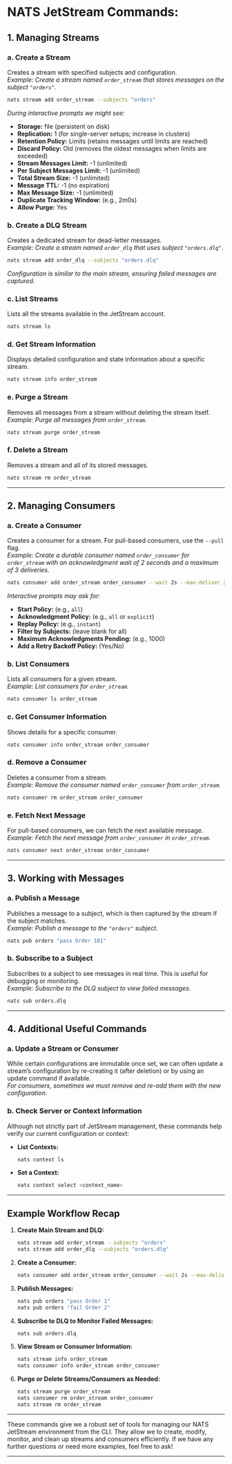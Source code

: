 # NATS JetStream Commands:

## 1. Managing Streams

### **a. Create a Stream**

Creates a stream with specified subjects and configuration.  
*Example: Create a stream named `order_stream` that stores messages on the subject `"orders"`.*

```bash
nats stream add order_stream --subjects "orders"
```

*During interactive prompts we might see:*

- **Storage:** file (persistent on disk)
- **Replication:** 1 (for single-server setups; increase in clusters)
- **Retention Policy:** Limits (retains messages until limits are reached)
- **Discard Policy:** Old (removes the oldest messages when limits are exceeded)
- **Stream Messages Limit:** -1 (unlimited)
- **Per Subject Messages Limit:** -1 (unlimited)
- **Total Stream Size:** -1 (unlimited)
- **Message TTL:** -1 (no expiration)
- **Max Message Size:** -1 (unlimited)
- **Duplicate Tracking Window:** (e.g., 2m0s)
- **Allow Purge:** Yes

### **b. Create a DLQ Stream**

Creates a dedicated stream for dead-letter messages.  
*Example: Create a stream named `order_dlq` that uses subject `"orders.dlq"`.*

```bash
nats stream add order_dlq --subjects "orders.dlq"
```

*Configuration is similar to the main stream, ensuring failed messages are captured.*

### **c. List Streams**

Lists all the streams available in the JetStream account.

```bash
nats stream ls
```

### **d. Get Stream Information**

Displays detailed configuration and state information about a specific stream.

```bash
nats stream info order_stream
```

### **e. Purge a Stream**

Removes all messages from a stream without deleting the stream itself.  
*Example: Purge all messages from `order_stream`.*

```bash
nats stream purge order_stream
```

### **f. Delete a Stream**

Removes a stream and all of its stored messages.

```bash
nats stream rm order_stream
```

---

## 2. Managing Consumers

### **a. Create a Consumer**

Creates a consumer for a stream. For pull-based consumers, use the `--pull` flag.  
*Example: Create a durable consumer named `order_consumer` for `order_stream` with an acknowledgment wait of 2 seconds and a maximum of 3 deliveries.*

```bash
nats consumer add order_stream order_consumer --wait 2s --max-deliver 3 --pull
```

*Interactive prompts may ask for:*

- **Start Policy:** (e.g., `all`)
- **Acknowledgment Policy:** (e.g., `all` or `explicit`)
- **Replay Policy:** (e.g., `instant`)
- **Filter by Subjects:** (leave blank for all)
- **Maximum Acknowledgments Pending:** (e.g., 1000)
- **Add a Retry Backoff Policy:** (Yes/No)

### **b. List Consumers**

Lists all consumers for a given stream.  
*Example: List consumers for `order_stream`.*

```bash
nats consumer ls order_stream
```

### **c. Get Consumer Information**

Shows details for a specific consumer.

```bash
nats consumer info order_stream order_consumer
```

### **d. Remove a Consumer**

Deletes a consumer from a stream.  
*Example: Remove the consumer named `order_consumer` from `order_stream`.*

```bash
nats consumer rm order_stream order_consumer
```

### **e. Fetch Next Message**

For pull-based consumers, we can fetch the next available message.  
*Example: Fetch the next message from `order_consumer` in `order_stream`.*

```bash
nats consumer next order_stream order_consumer
```

---

## 3. Working with Messages

### **a. Publish a Message**

Publishes a message to a subject, which is then captured by the stream if the subject matches.  
*Example: Publish a message to the `"orders"` subject.*

```bash
nats pub orders "pass Order 101"
```

### **b. Subscribe to a Subject**

Subscribes to a subject to see messages in real time. This is useful for debugging or monitoring.  
*Example: Subscribe to the DLQ subject to view failed messages.*

```bash
nats sub orders.dlq
```

---

## 4. Additional Useful Commands

### **a. Update a Stream or Consumer**

While certain configurations are immutable once set, we can often update a stream’s configuration by re-creating it (after deletion) or by using an update command if available.  
*For consumers, sometimes we must remove and re-add them with the new configuration.*

### **b. Check Server or Context Information**

Although not strictly part of JetStream management, these commands help verify our current configuration or context:

- **List Contexts:**

  ```bash
  nats context ls
  ```

- **Set a Context:**

  ```bash
  nats context select <context_name>
  ```

---

## Example Workflow Recap

1. **Create Main Stream and DLQ:**

   ```bash
   nats stream add order_stream --subjects "orders"
   nats stream add order_dlq --subjects "orders.dlq"
   ```

2. **Create a Consumer:**

   ```bash
   nats consumer add order_stream order_consumer --wait 2s --max-deliver 3 --pull
   ```

3. **Publish Messages:**

   ```bash
   nats pub orders "pass Order 1"
   nats pub orders "fail Order 2"
   ```

4. **Subscribe to DLQ to Monitor Failed Messages:**

   ```bash
   nats sub orders.dlq
   ```

5. **View Stream or Consumer Information:**

   ```bash
   nats stream info order_stream
   nats consumer info order_stream order_consumer
   ```

6. **Purge or Delete Streams/Consumers as Needed:**

   ```bash
   nats stream purge order_stream
   nats consumer rm order_stream order_consumer
   nats stream rm order_stream
   ```

---

These commands give we a robust set of tools for managing our NATS JetStream environment from the CLI. They allow we to create, modify, monitor, and clean up streams and consumers efficiently. If we have any further questions or need more examples, feel free to ask!

---
